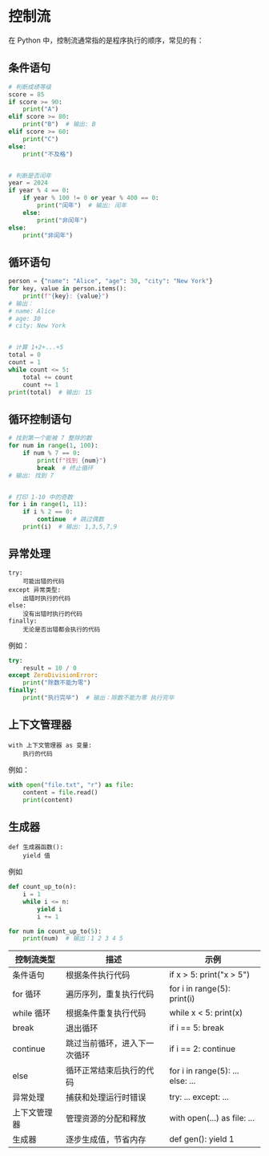 # 控制流

在 Python 中，控制流通常指的是程序执行的顺序，常见的有：

## 条件语句

```py
# 判断成绩等级
score = 85
if score >= 90:
    print("A")
elif score >= 80:
    print("B")  # 输出: B
elif score >= 60:
    print("C")
else:
    print("不及格")


# 判断是否闰年
year = 2024
if year % 4 == 0:
    if year % 100 != 0 or year % 400 == 0:
        print("闰年")  # 输出: 闰年
    else:
        print("非闰年")
else:
    print("非闰年")
```

## 循环语句

```py
person = {"name": "Alice", "age": 30, "city": "New York"}
for key, value in person.items():
    print(f"{key}: {value}")
# 输出：
# name: Alice
# age: 30
# city: New York


# 计算 1+2+...+5
total = 0
count = 1
while count <= 5:
    total += count
    count += 1
print(total)  # 输出: 15

```


## 循环控制语句

```py
# 找到第一个能被 7 整除的数
for num in range(1, 100):
    if num % 7 == 0:
        print(f"找到 {num}")
        break  # 终止循环
# 输出: 找到 7


# 打印 1-10 中的奇数
for i in range(1, 11):
    if i % 2 == 0:
        continue  # 跳过偶数
    print(i)  # 输出: 1,3,5,7,9

```

## 异常处理

```
try:
    可能出错的代码
except 异常类型:
    出错时执行的代码
else:
    没有出错时执行的代码
finally:
    无论是否出错都会执行的代码
```

例如：

```py
try:
    result = 10 / 0
except ZeroDivisionError:
    print("除数不能为零")
finally:
    print("执行完毕")  # 输出：除数不能为零 执行完毕
```

## 上下文管理器

```
with 上下文管理器 as 变量:
    执行的代码
```

例如：

```py
with open("file.txt", "r") as file:
    content = file.read()
    print(content)
```

## 生成器

```
def 生成器函数():
    yield 值
```

例如

```py
def count_up_to(n):
    i = 1
    while i <= n:
        yield i
        i += 1

for num in count_up_to(5):
    print(num)  # 输出：1 2 3 4 5
```

| 控制流类型   | 描述                         | 示例                             |
| ------------ | ---------------------------- | -------------------------------- |
| 条件语句     | 根据条件执行代码             | if x > 5: print("x > 5")         |
| for 循环     | 遍历序列，重复执行代码       | for i in range(5): print(i)      |
| while 循环   | 根据条件重复执行代码         | while x < 5: print(x)            |
| break        | 退出循环                     | if i == 5: break                 |
| continue     | 跳过当前循环，进入下一次循环 | if i == 2: continue              |
| else         | 循环正常结束后执行的代码     | for i in range(5): ... else: ... |
| 异常处理     | 捕获和处理运行时错误         | try: ... except: ...             |
| 上下文管理器 | 管理资源的分配和释放         | with open(...) as file: ...      |
| 生成器       | 逐步生成值，节省内存         | def gen(): yield 1               |
